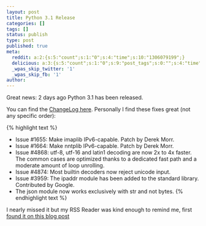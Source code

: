 ```yaml
---
layout: post
title: Python 3.1 Release
categories: []
tags: []
status: publish
type: post
published: true
meta:
  reddit: a:2:{s:5:"count";s:1:"0";s:4:"time";s:10:"1306079199";}
  delicious: a:3:{s:5:"count";s:1:"0";s:9:"post_tags";s:0:"";s:4:"time";s:10:"1250068346";}
  _wpas_skip_twitter: '1'
  _wpas_skip_fb: '1'
author: 
---
```

<p>Great news: 2 days ago Python 3.1 has been released.</p>
<p>You can find the <a href="http://svn.python.org/projects/python/tags/r31/Misc/NEWS">ChangeLog here</a>. Personally I find these fixes great (not any specific order):

{% highlight text %}
- Issue #1655: Make imaplib IPv6-capable. Patch by Derek Morr.
- Issue #1664: Make nntplib IPv6-capable. Patch by Derek Morr.
- Issue #4868: utf-8, utf-16 and latin1 decoding are now 2x to 4x faster. The common cases are optimized thanks to a dedicated fast path and a moderate amount of loop unrolling.
- Issue #4874: Most builtin decoders now reject unicode input.
- Issue #3959: The ipaddr module has been added to the standard library. Contributed by Google.
- The json module now works exclusively with str and not bytes.
{% endhighlight text %}

I nearly missed it but my RSS Reader was kind enough to remind me, first <a href="http://sayspy.blogspot.com/2009/06/python-31-is-out.html">found it on this blog post</a></p>

